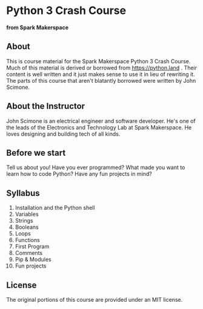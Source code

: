 # Python 3 Crash Course
**from Spark Makerspace**
## About
This is course material for the Spark Makerspace Python 3 Crash Course.
Much of this material is derived or borrowed from https://python.land . Their content is well written and it just makes sense to use it in lieu of rewriting it. The parts of this course that aren't blatantly borrowed were written by John Scimone.

## About the Instructor
John Scimone is an electrical engineer and software developer. He's one of the leads of the Electronics and Technology Lab at Spark Makerspace. He loves designing and building tech of all kinds. 

## Before we start
Tell us about you! Have you ever programmed? What made you want to learn how to code Python? Have any fun projects in mind?

## Syllabus
1. Installation and the Python shell 
2. Variables
3. Strings
4. Booleans
5. Loops
6. Functions
7. First Program
8. Comments
9. Pip & Modules
10. Fun projects

## License
The original portions of this course are provided under an MIT license.
